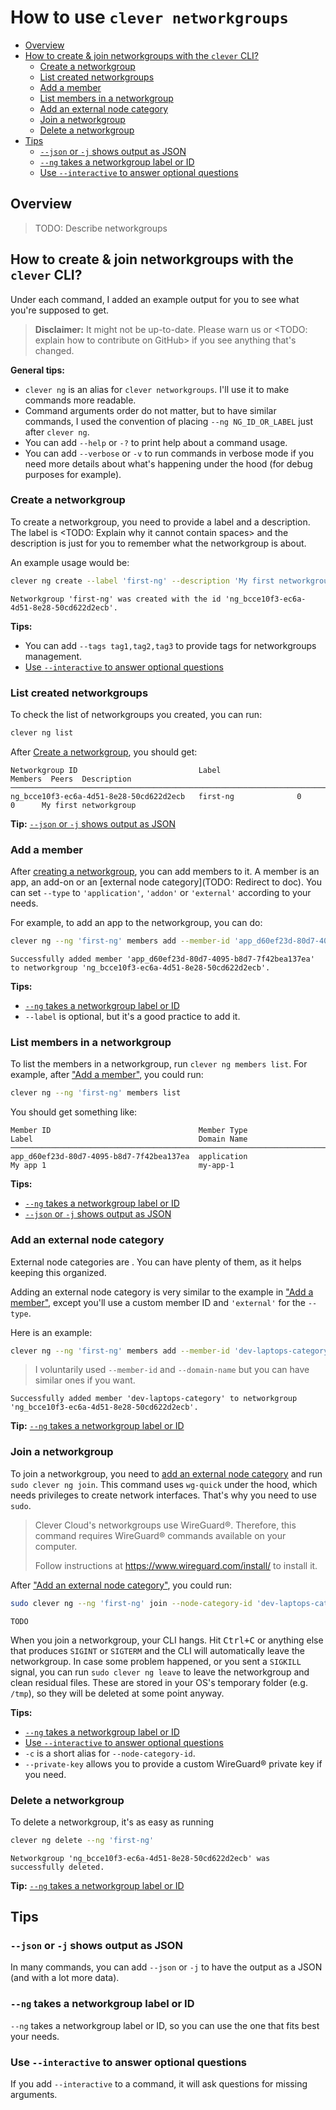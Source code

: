# How to use `clever networkgroups`

- [Overview](#overview)
- [How to create & join networkgroups with the `clever` CLI?](#how-to-create--join-networkgroups-with-the-clever-cli)
  - [Create a networkgroup](#create-a-networkgroup)
  - [List created networkgroups](#list-created-networkgroups)
  - [Add a member](#add-a-member)
  - [List members in a networkgroup](#list-members-in-a-networkgroup)
  - [Add an external node category](#add-an-external-node-category)
  - [Join a networkgroup](#join-a-networkgroup)
  - [Delete a networkgroup](#delete-a-networkgroup)
- [Tips](#tips)
  - [`--json` or `-j` shows output as JSON](#--json-or--j-shows-output-as-json)
  - [`--ng` takes a networkgroup label or ID](#--ng-takes-a-networkgroup-label-or-id)
  - [Use `--interactive` to answer optional questions](#use---interactive-to-answer-optional-questions)

## Overview

> TODO: Describe networkgroups

## How to create & join networkgroups with the `clever` CLI?

Under each command, I added an example output for you to see what you're supposed to get.

> **Disclaimer:** It might not be up-to-date. Please warn us or <TODO: explain how to contribute on GitHub> if you see anything that's changed.

**General tips:**

- `clever ng` is an alias for `clever networkgroups`. I'll use it to make commands more readable.
- Command arguments order do not matter, but to have similar commands, I used the convention of placing `--ng NG_ID_OR_LABEL` just after `clever ng`.
- You can add `--help` or `-?` to print help about a command usage.
- You can add `--verbose` or `-v` to run commands in verbose mode if you need more details about what's happening under the hood (for debug purposes for example).

### Create a networkgroup

To create a networkgroup, you need to provide a label and a description. The label is <TODO: Explain why it cannot contain spaces> and the description is just for you to remember what the networkgroup is about.

An example usage would be:

```sh
clever ng create --label 'first-ng' --description 'My first networkgroup'
```

```log
Networkgroup 'first-ng' was created with the id 'ng_bcce10f3-ec6a-4d51-8e28-50cd622d2ecb'.
```

**Tips:**

- You can add `--tags tag1,tag2,tag3` to provide tags for networkgroups management.
- [Use `--interactive` to answer optional questions](#use---interactive-to-answer-optional-questions)

### List created networkgroups

To check the list of networkgroups you created, you can run:

```sh
clever ng list
```

After [Create a networkgroup](#create-a-networkgroup), you should get:

```log
Networkgroup ID                           Label                 Members  Peers  Description
────────────────────────────────────────────────────────────────────────────────────────────────────────────────────────
ng_bcce10f3-ec6a-4d51-8e28-50cd622d2ecb   first-ng              0        0      My first networkgroup
```

**Tip:** [`--json` or `-j` shows output as JSON](#--json-or--j-shows-output-as-json)

### Add a member

After [creating a networkgroup](#create-a-networkgroup), you can add members to it. A member is an app, an add-on or an [external node category](TODO: Redirect to doc). You can set `--type` to `'application'`, `'addon'` or `'external'` according to your needs.

For example, to add an app to the networkgroup, you can do:

```sh
clever ng --ng 'first-ng' members add --member-id 'app_d60ef23d-80d7-4095-b8d7-7f42bea137ea' --type 'application' --domain-name 'my-app-1' --label 'My app 1'
```

```log
Successfully added member 'app_d60ef23d-80d7-4095-b8d7-7f42bea137ea' to networkgroup 'ng_bcce10f3-ec6a-4d51-8e28-50cd622d2ecb'.
```

**Tips:**

- [`--ng` takes a networkgroup label or ID](#--ng-takes-a-networkgroup-label-or-id)
- `--label` is optional, but it's a good practice to add it.

### List members in a networkgroup

To list the members in a networkgroup, run `clever ng members list`. For example, after ["Add a member"](#add-a-member), you could run:

```sh
clever ng --ng 'first-ng' members list
```

You should get something like:

```log
Member ID                                 Member Type                Label                                     Domain Name
───────────────────────────────────────────────────────────────────────────────────────────────────────────────────────────────────
app_d60ef23d-80d7-4095-b8d7-7f42bea137ea  application                My app 1                                  my-app-1
```

**Tips:**

- [`--ng` takes a networkgroup label or ID](#--ng-takes-a-networkgroup-label-or-id)
- [`--json` or `-j` shows output as JSON](#--json-or--j-shows-output-as-json)

### Add an external node category

External node categories are <TODO>. You can have plenty of them, as it helps keeping this organized.

Adding an external node category is very similar to the example in ["Add a member"](#add-a-member), except you'll use a custom member ID and `'external'` for the `--type`.

Here is an example:

```sh
clever ng --ng 'first-ng' members add --member-id 'dev-laptops-category' --type 'external' --domain-name 'dev-laptops' --label 'Developer laptops'
```

> I voluntarily used `--member-id` and `--domain-name` but you can have similar ones if you want.

```log
Successfully added member 'dev-laptops-category' to networkgroup 'ng_bcce10f3-ec6a-4d51-8e28-50cd622d2ecb'.
```

**Tip:** [`--ng` takes a networkgroup label or ID](#--ng-takes-a-networkgroup-label-or-id)

### Join a networkgroup

To join a networkgroup, you need to [add an external node category](#add-an-external-node-category) and run `sudo clever ng join`. This command uses `wg-quick` under the hood, which needs privileges to create network interfaces. That's why you need to use `sudo`.

> Clever Cloud's networkgroups use WireGuard®. Therefore, this command requires WireGuard® commands available on your computer.
>
> Follow instructions at <https://www.wireguard.com/install/> to install it.

After ["Add an external node category"](#add-an-external-node-category), you could run:

```sh
sudo clever ng --ng 'first-ng' join --node-category-id 'dev-laptops-category'
```

```log
TODO
```

When you join a networkgroup, your CLI hangs. Hit <kbd><kbd>Ctrl</kbd>+<kbd>C</kbd></kbd> or anything else that produces `SIGINT` or `SIGTERM` and the CLI will automatically leave the networkgroup. In case some problem happened, or you sent a `SIGKILL` signal, you can run `sudo clever ng leave` to leave the networkgroup and clean residual files. These are stored in your OS's temporary folder (e.g. `/tmp`), so they will be deleted at some point anyway.

**Tips:**

- [`--ng` takes a networkgroup label or ID](#--ng-takes-a-networkgroup-label-or-id)
- [Use `--interactive` to answer optional questions](#use---interactive-to-answer-optional-questions)
- `-c` is a short alias for `--node-category-id`.
- `--private-key` allows you to provide a custom WireGuard® private key if you need.

### Delete a networkgroup

To delete a networkgroup, it's as easy as running

```sh
clever ng delete --ng 'first-ng'
```

```log
Networkgroup 'ng_bcce10f3-ec6a-4d51-8e28-50cd622d2ecb' was successfully deleted.
```

**Tip:** [`--ng` takes a networkgroup label or ID](#--ng-takes-a-networkgroup-label-or-id)

## Tips

### `--json` or `-j` shows output as JSON

In many commands, you can add `--json` or `-j` to have the output as a JSON (and with a lot more data).

### `--ng` takes a networkgroup label or ID

`--ng` takes a networkgroup label or ID, so you can use the one that fits best your needs.

### Use `--interactive` to answer optional questions

If you add `--interactive` to a command, it will ask questions for missing arguments.
